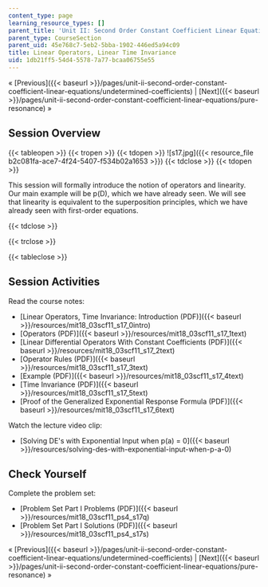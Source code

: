 ```yaml
---
content_type: page
learning_resource_types: []
parent_title: 'Unit II: Second Order Constant Coefficient Linear Equations'
parent_type: CourseSection
parent_uid: 45e768c7-5eb2-5bba-1902-446ed5a94c09
title: Linear Operators, Linear Time Invariance
uid: 1db21ff5-54d4-5578-7a77-bcaa06755e55
---
```


« [Previous]({{< baseurl >}}/pages/unit-ii-second-order-constant-coefficient-linear-equations/undetermined-coefficients) | [Next]({{< baseurl >}}/pages/unit-ii-second-order-constant-coefficient-linear-equations/pure-resonance) »

Session Overview
----------------

{{< tableopen >}}
{{< tropen >}}
{{< tdopen >}}
![s17.jpg]({{< resource_file b2c081fa-ace7-4f24-5407-f534b02a1653 >}})
{{< tdclose >}}
{{< tdopen >}}


This session will formally introduce the notion of operators and linearity. Our main example will be p(D), which we have already seen. We will see that linearity is equivalent to the superposition principles, which we have already seen with first-order equations.


{{< tdclose >}}

{{< trclose >}}

{{< tableclose >}}

Session Activities
------------------

Read the course notes:

*   [Linear Operators, Time Invariance: Introduction (PDF)]({{< baseurl >}}/resources/mit18_03scf11_s17_0intro)
*   [Operators (PDF)]({{< baseurl >}}/resources/mit18_03scf11_s17_1text)
*   [Linear Differential Operators With Constant Coefficients (PDF)]({{< baseurl >}}/resources/mit18_03scf11_s17_2text)
*   [Operator Rules (PDF)]({{< baseurl >}}/resources/mit18_03scf11_s17_3text)
*   [Example (PDF)]({{< baseurl >}}/resources/mit18_03scf11_s17_4text)
*   [Time Invariance (PDF)]({{< baseurl >}}/resources/mit18_03scf11_s17_5text)
*   [Proof of the Generalized Exponential Response Formula (PDF)]({{< baseurl >}}/resources/mit18_03scf11_s17_6text)

Watch the lecture video clip:

*   [Solving DE's with Exponential Input when p(a) = 0]({{< baseurl >}}/resources/solving-des-with-exponential-input-when-p-a-0)

Check Yourself
--------------

Complete the problem set:

*   [Problem Set Part I Problems (PDF)]({{< baseurl >}}/resources/mit18_03scf11_ps4_s17q)
*   [Problem Set Part I Solutions (PDF)]({{< baseurl >}}/resources/mit18_03scf11_ps4_s17s)

« [Previous]({{< baseurl >}}/pages/unit-ii-second-order-constant-coefficient-linear-equations/undetermined-coefficients) | [Next]({{< baseurl >}}/pages/unit-ii-second-order-constant-coefficient-linear-equations/pure-resonance) »
